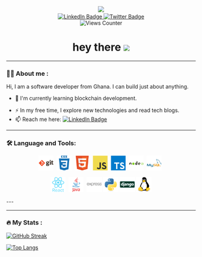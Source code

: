<div id="header" align="center">
  <img src="https://media.giphy.com/media/nGMnDqebzDcfm/giphy.gif" width="100px" />
</div>

<div id="badges" align="center" margin="14px">
  <a href="">
    <img src="https://img.shields.io/badge/LinkedIn-blue?style=for-the-badge&logo=linkedin&logoColor=white" alt="LinkedIn Badge" />
  </a>
  <a href="">
    <img src="https://img.shields.io/badge/Twitter-blue?style=for-the-badge&logo=twitter&logoColor=white" alt="Twitter Badge" />
  <!-- <img src="" alt="" /> -->
  </a>
</div>

<div id="views-counter" align="center">
  <img src="https://komarev.com/ghpvc/?username=drex7&style=flat-square&color=blue" alt="Views Counter"/>
</div>

<h1 align="center">
  hey there
  <img src="https://media.giphy.com/media/hvRJCLFzcasrR4ia7z/giphy.gif" width="30px"/>
</h1>

<!-- <div align="center">
  <img src="https://media.giphy.com/media/dWesBcTLavkZuG35MI/giphy.gif" width="600" height="300"/>
</div> -->

---

### :man_technologist: About me :
Hi, I am a software developer from Ghana. I can build just about anything.
- :telescope: I'm currently learning  blockchain development.
<!-- - :seedling: Exploring  -->
- :zap: In my free time, I explore new technologies and read tech blogs.
- :mailbox: Reach me here: [![LinkedIn Badge](https://img.shields.io/badge/-derrick-blue?style=flat&logo=Linkedin&logoColor=white)](https://www.linkedin.com/in/derrick-asamoah)

---

### :hammer_and_wrench: Language and Tools:

<div align="center">
  <img src="https://github.com/devicons/devicon/blob/master/icons/git/git-original-wordmark.svg" title="Git" **alt="Git" width="40" height="40" />&nbsp;
  <img src="https://github.com/devicons/devicon/blob/master/icons/css3/css3-plain-wordmark.svg"  title="CSS3" alt="CSS" width="40" height="40" />&nbsp;
  <img src="https://github.com/devicons/devicon/blob/master/icons/html5/html5-original.svg" title="HTML5" alt="HTML" width="40" height="40" />&nbsp;
  <img src="https://github.com/devicons/devicon/blob/master/icons/javascript/javascript-original.svg" title="JavaScript" alt="JavaScript" width="40" height="40" />&nbsp;
  <img src="https://github.com/devicons/devicon/blob/master/icons/typescript/typescript-original.svg" title="TypeScript" alt="TypeScript" width="40" height="40" />&nbsp;
  <img 
    src="https://github.com/devicons/devicon/blob/master/icons/nodejs/nodejs-original-wordmark.svg" title="NodeJS" alt="NodeJS" width="40" height="40" 
  />&nbsp;
  <img src="https://github.com/devicons/devicon/blob/master/icons/mysql/mysql-original-wordmark.svg" title="MySQL"  alt="MySQL" width="40" height="40"/>&nbsp;

  <img src="https://github.com/devicons/devicon/blob/master/icons/react/react-original-wordmark.svg" title="React" alt="React" width="40" height="40"/>&nbsp;
  <img src="https://github.com/devicons/devicon/blob/master/icons/java/java-original-wordmark.svg" title="Java" alt="Java" width="40" height="40" />&nbsp;
  <img src="https://github.com/devicons/devicon/blob/master/icons/express/express-original-wordmark.svg" title="Express" alt="Express" width="40" height="40" />
  <img src="https://github.com/devicons/devicon/blob/master/icons/python/python-original.svg" title="Python" alt="Python" width="40" height="40" />
  <img src="https://github.com/devicons/devicon/blob/master/icons/django/django-original.svg" title="Django" alt="Django" width="40" height="40" />
  <img src="https://github.com/devicons/devicon/blob/master/icons/linux/linux-original.svg" title="Linux" alt="Linux" width="40" height="40" />
</div>
<!-- Tools & Languages: End -->
---
<!-- BLOG-POST-LIST:START -->

<!-- BLOG-POST-LIST:END -->

---

### :fire: My Stats :

[![GitHub Streak](http://github-readme-streak-stats.herokuapp.com?user=drex7&theme=highcontrast&hide_border=true&date_format=M%20j%5B%2C%20Y%5D&dates=9CCEDD&background=080101)](https://git.io/streak-stats)

[![Top Langs](https://github-readme-stats.vercel.app/api/top-langs/?username=drex7&layout=compact&theme=vision-friendly-dark)](https://github.com/anuraghazra/github-readme-stats)

